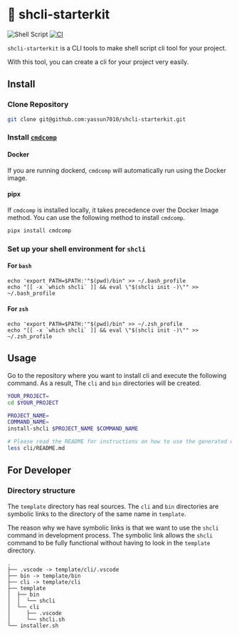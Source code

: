 # 🚀 shcli-starterkit

![Shell Script](https://img.shields.io/badge/shell_script-%23121011.svg?style=for-the-badge&logo=gnu-bash&logoColor=white)
[![CI](https://github.com/yassun7010/shcli-starterkit/actions/workflows/ci.yml/badge.svg)](https://github.com/yassun7010/shcli-starterkit/actions/workflows/ci.yml)

`shcli-starterkit` is a CLI tools to make shell script cli tool for your
project.

With this tool, you can create a cli for your project very easily.

## Install

### Clone Repository

```sh
git clone git@github.com:yassun7010/shcli-starterkit.git
```

### Install [`cmdcomp`](https://github.com/yassun7010/cmdcomp)

#### Docker

If you are running dockerd, `cmdcomp` will automatically run using the Docker
image.

#### pipx

If `cmdcomp` is installed locally, it takes precedence over the Docker Image
method. You can use the following method to install `cmdcomp`.

```sh
pipx install cmdcomp
```

### Set up your shell environment for `shcli`

#### For `bash`

```sh:bash
echo 'export PATH=$PATH:'"$(pwd)/bin" >> ~/.bash_profile
echo "[[ -x `which shcli` ]] && eval \"$(shcli init -)\"" >> ~/.bash_profile
```

#### For `zsh`

```sh:zsh
echo 'export PATH=$PATH:'"$(pwd)/bin" >> ~/.zsh_profile
echo "[[ -x `which shcli` ]] && eval \"$(shcli init -)\"" >> ~/.zsh_profile
```

## Usage

Go to the repository where you want to install cli and execute the following
command. As a result, The `cli` and `bin` directories will be created.

```sh
YOUR_PROJECT=
cd $YOUR_PROJECT

PROJECT_NAME=
COMMAND_NAME=
install-shcli $PROJECT_NAME $COMMAND_NAME

# Please read the README for instructions on how to use the generated cli tool.
less cli/README.md
```

## For Developer

### Directory structure

The `template` directory has real sources. The `cli` and `bin` directories are
symbolic links to the directory of the same name in `template`.

The reason why we have symbolic links is that we want to use the `shcli` command
in development process. The symbolic link allows the `shcli` command to be fully
functional without having to look in the `template` directory.

```text
.
├── .vscode -> template/cli/.vscode
├── bin -> template/bin
├── cli -> template/cli
├── template
│  ├── bin
│  │  └── shcli
│  └── cli
│     ├── .vscode
│     └── shcli.sh
└── installer.sh
```
